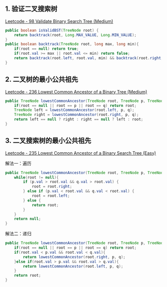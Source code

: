 ## 1. 验证二叉搜索树

[Leetcode - 98 Validate Binary Search Tree (Medium)](https://leetcode.com/problems/validate-binary-search-tree/)

```java
public boolean isValidBST(TreeNode root) {
    return backtrack(root, Long.MAX_VALUE, Long.MIN_VALUE);
}
public boolean backtrack(TreeNode root, long max, long min){
    if(root == null) return true;
    if(root.val >= max || root.val <= min) return false;
    return backtrack(root.left, root.val, min) && backtrack(root.right, max, root.val); 
}
```

## 2. 二叉树的最小公共祖先

[Leetcode - 236 Lowest Common Ancestor of a Binary Tree (Medium)](https://leetcode.com/problems/lowest-common-ancestor-of-a-binary-tree/)

```java
public TreeNode lowestCommonAncestor(TreeNode root, TreeNode p, TreeNode q) {
    if(root == null || root == p || root == q) return root;
    TreeNode left = lowestCommonAncestor(root.left, p, q);
    TreeNode right = lowestCommonAncestor(root.right, p, q);
    return left == null ? right : right == null ? left : root;
}
```

## 3. 二叉搜索树的最小公共祖先

[Leetcode - 235 Lowest Common Ancestor of a Binary Search Tree (Easy)](https://leetcode.com/problems/lowest-common-ancestor-of-a-binary-search-tree/)

解法一：遍历

```java
public TreeNode lowestCommonAncestor(TreeNode root, TreeNode p, TreeNode q) {
    while(root != null){
        if (p.val > root.val && q.val > root.val) {
            root = root.right;
        } else if (p.val < root.val && q.val < root.val) {
            root = root.left;
        } else {
            return root;
        }
    }
    return null;
}
```

解法二：递归

```java
public TreeNode lowestCommonAncestor(TreeNode root, TreeNode p, TreeNode q) {
    if(root == null || root == p || root == q) return root;
    if(root.val < p.val && root.val < q.val){
        return lowestCommonAncestor(root.right, p, q);
    }else if(root.val > p.val && root.val > q.val){
        return lowestCommonAncestor(root.left, p, q);
    }
    return root;
}
```